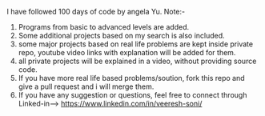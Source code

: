 I have followed 100 days of code by angela Yu.
Note:-
1. Programs from basic to advanced levels are added.
2. Some additional projects based on my search is also included.
3. some major projects based on real life problems are kept inside private repo, youtube video links with explanation will be added for them.
4. all private projects will be explained in a video, without providing source code.
5. If you have more real life based problems/soution, fork this repo and give a pull request and i will merge them.
6. If you have any suggestion or questions, feel free to connect through 
   Linked-in--> https://www.linkedin.com/in/veeresh-soni/
